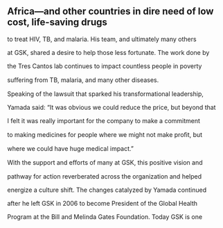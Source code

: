 ## Africa—and other countries in dire need of low cost, life-saving drugs

to treat HIV, TB, and malaria. His team, and ultimately many others

at GSK, shared a desire to help those less fortunate. The work done by

the Tres Cantos lab continues to impact countless people in poverty

suﬀering from TB, malaria, and many other diseases.

Speaking of the lawsuit that sparked his transformational leadership,

Yamada said: “It was obvious we could reduce the price, but beyond that

I felt it was really important for the company to make a commitment

to making medicines for people where we might not make proﬁt, but

where we could have huge medical impact.”

With the support and eﬀorts of many at GSK, this positive vision and

pathway for action reverberated across the organization and helped

energize a culture shift. The changes catalyzed by Yamada continued

after he left GSK in 2006 to become President of the Global Health

Program at the Bill and Melinda Gates Foundation. Today GSK is one
